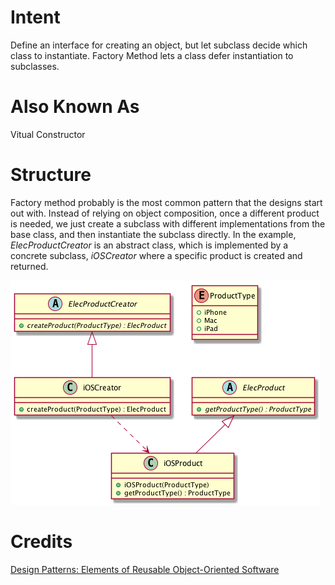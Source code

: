 # Intent
Define an interface for creating an object, but let subclass decide which class to instantiate. Factory Method lets a class defer instantiation to subclasses.

# Also Known As
Vitual Constructor

# Structure
Factory method probably is the most common pattern that the designs start out with.
Instead of relying on object composition, once a different product is needed, we just create a subclass with different implementations from the base class, and then instantiate the subclass directly.
In the example, _ElecProductCreator_ is an abstract class, which is implemented by a concrete subclass, _iOSCreator_ where a specific product is created and returned. 

![Factory Method](./factory-method.png "Factory Method")

# Credits
[Design Patterns: Elements of Reusable Object-Oriented Software](http://www.amazon.com/Design-Patterns-Elements-Reusable-Object-Oriented/dp/0201633612)
